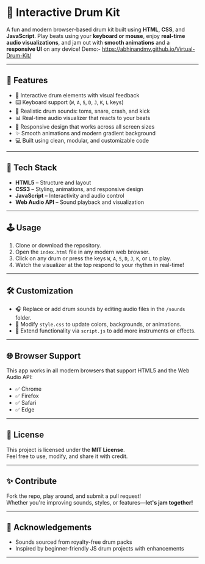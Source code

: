 # 🥁 Interactive Drum Kit

A fun and modern browser-based drum kit built using **HTML**, **CSS**, and **JavaScript**. Play beats using your **keyboard or mouse**, enjoy **real-time audio visualizations**, and jam out with **smooth animations** and a **responsive UI** on any device!
Demo:- https://abhinandmv.github.io/Virtual-Drum-Kit/

---

## 🚀 Features

- 🎵 Interactive drum elements with visual feedback  
- ⌨️ Keyboard support (`W`, `A`, `S`, `D`, `J`, `K`, `L` keys)  
- 🥁 Realistic drum sounds: toms, snare, crash, and kick  
- 📊 Real-time audio visualizer that reacts to your beats  
- 📱 Responsive design that works across all screen sizes  
- ✨ Smooth animations and modern gradient background  
- 💻 Built using clean, modular, and customizable code  

---

## 🧠 Tech Stack

- **HTML5** – Structure and layout  
- **CSS3** – Styling, animations, and responsive design  
- **JavaScript** – Interactivity and audio control  
- **Web Audio API** – Sound playback and visualization  

---

## 🕹️ Usage

1. Clone or download the repository.
2. Open the `index.html` file in any modern web browser.
3. Click on any drum or press the keys `W`, `A`, `S`, `D`, `J`, `K`, or `L` to play.
4. Watch the visualizer at the top respond to your rhythm in real-time!

---

## 🛠️ Customization

- 🎧 Replace or add drum sounds by editing audio files in the `/sounds` folder.
- 🎨 Modify `style.css` to update colors, backgrounds, or animations.
- 🧩 Extend functionality via `script.js` to add more instruments or effects.

---

## 🌐 Browser Support

This app works in all modern browsers that support HTML5 and the Web Audio API:

- ✅ Chrome  
- ✅ Firefox  
- ✅ Safari  
- ✅ Edge  

---

## 📄 License

This project is licensed under the **MIT License**.  
Feel free to use, modify, and share it with credit.

---

## ✨ Contribute

Fork the repo, play around, and submit a pull request!  
Whether you're improving sounds, styles, or features—**let's jam together!**

---

## 🙌 Acknowledgements

- Sounds sourced from royalty-free drum packs  
- Inspired by beginner-friendly JS drum projects with enhancements

---
